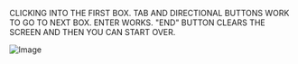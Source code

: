 CLICKING INTO THE FIRST BOX.
TAB AND DIRECTIONAL BUTTONS WORK TO GO TO NEXT BOX.
ENTER WORKS.
"END" BUTTON CLEARS THE SCREEN AND THEN YOU CAN START OVER.

![Image](https://github.com/user-attachments/assets/131c82af-d35d-4639-801d-401b4a33c04d)
